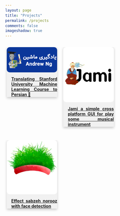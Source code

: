 ```yaml
---
layout: page
title: "Projects"
permalink: /projects
comments: false
imageshadow: true
---
```

<style>
* {
  box-sizing: border-box;
}

/* Float four columns side by side */
.column {
  float: left;
  width: 45%;
  padding: 0 10px;
  margin-bottom: 15px;
  margin-top: 15px;
}

/* Remove extra left and right margins, due to padding */
.row {margin: 0 -5px;}

/* Clear floats after the columns */
.row:after {
  content: "";
  display: table;
  clear: both;
}

/* Responsive columns */
@media screen and (max-width: 600px) {
  .column {
    width: 100%;
    display: block;
    margin-bottom: 20px;
  }
}

/* Style the counter cards */
.card {
  box-shadow: 0 4px 8px 0 rgba(0, 0, 0, 0.2);
  /* padding: 16px; */
  text-align: center;
  background-color: #f1f1f1;
}

</style>

<div class="row">
  <div class="column">
    <a href="https://mehrdad-dev.github.io/ml-andrew-ng/" target="_blank">
    <div class="card">
      <img style="border-radius:10px;" src="assets/images/ml-andrew-github-cover.jpg">
      <p align="left" style="margin-top:10px; margin-left:15px; font-weight: bold;    text-align:justify; text-justify:none;">
      Translating Stanford University Machine Learning Course to Persian 🤖
      </p>
    </div>
    </a>
  </div>

  <div class="column">
    <a href="https://github.com/mehrdad-dev/Jami" target="_blank">
    <div class="card">
      <img style="border-radius:10px; height:181px" src="assets/images/Jami.jpg">
      <p align="left" style="margin-top:10px; margin-left:15px; font-weight: bold;    text-align:justify; text-justify:none;">
      Jami a simple cross platform GUI for play some musical instrument 
      </p>
    </div>
    </a>
  </div>

  <div class="column">
    <a href="https://github.com/mehrdad-dev/kaleh-sabzehi" target="_blank">
    <div class="card">
      <img style="border-radius:10px; height:178px" src="assets/images/Sabzeh.png">
      <p align="left" style="margin-top:10px; margin-left:15px; font-weight: bold;     text-align:justify; text-justify:none;">
      Effect sabzeh norooz with face detection 
      </p>
    </div>
    </a>
  </div>

</div>